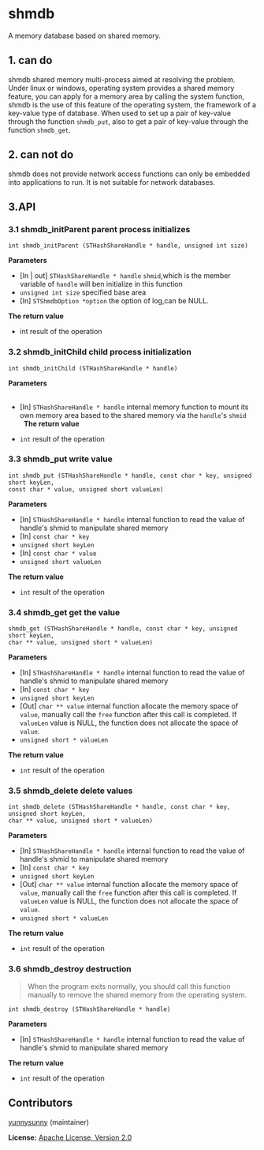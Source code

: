 # shmdb 
A memory database based on  shared memory.

## 1. can do 
shmdb shared memory multi-process aimed at resolving the problem. Under linux or windows, operating system provides a shared memory feature, you can apply for a memory area by calling the system function, shmdb is the use of this feature of the operating system, the framework of a key-value type of database. When used to set up a pair of key-value through the function `shmdb_put`, also to get a pair of key-value through the function `shmdb_get`. 

## 2. can not do 
shmdb does not provide network access functions can only be embedded into applications to run. It is not suitable for network databases. 

## 3.API 

### 3.1 shmdb_initParent parent process initializes 

	int shmdb_initParent (STHashShareHandle * handle, unsigned int size) 

 **Parameters**  

- [In | out] `STHashShareHandle * handle`	`shmid`,which is the   member variable of `handle` will ben initialize in this function  
- `unsigned int size` specified base area 
- [In] `STShmdbOption *option` the option of log,can be NULL.

 **The return value** 

- int result of the operation 

### 3.2 shmdb_initChild child process initialization 

	int shmdb_initChild (STHashShareHandle * handle) 
 **Parameters**  
   
- [In] `STHashShareHandle * handle` internal memory function to mount its own memory area based to the shared memory via the `handle`'s `shmid`    
 
 **The return value** 

- `int` result of the operation 

### 3.3 shmdb_put write value 

	int shmdb_put (STHashShareHandle * handle, const char * key, unsigned short keyLen, 
	const char * value, unsigned short valueLen) 

 **Parameters**   


- [In] `STHashShareHandle * handle` internal function to read the value of handle's shmid to manipulate shared memory     
- [In] `const char * key`   
- `unsigned short keyLen`  
- [In] `const char * value`  
- `unsigned short valueLen`  


 **The return value**  

- `int` result of the operation 

### 3.4 shmdb_get get the value 

	shmdb_get (STHashShareHandle * handle, const char * key, unsigned short keyLen, 
	char ** value, unsigned short * valueLen) 

 **Parameters**   

- [In] `STHashShareHandle * handle` internal function to read the value of handle's shmid to manipulate shared memory   
- [In] `const char * key`   
- `unsigned short keyLen`   
- [Out] `char ** value` internal function allocate the memory space of `value`, manually call the `free` function after this call is completed. If `valueLen` value is NULL, the function does not allocate the space of  `value`.   
- `unsigned short * valueLen `

 **The return value**  

- `int` result of the operation 

### 3.5 shmdb_delete delete values 

	int shmdb_delete (STHashShareHandle * handle, const char * key, unsigned short keyLen, 
	char ** value, unsigned short * valueLen) 

 **Parameters**  

- [In] `STHashShareHandle * handle` internal function to read the value of handle's shmid to manipulate shared memory   
- [In] `const char * key`   
- `unsigned short keyLen`   
- [Out] `char ** value` internal function allocate the memory space of `value`, manually call the `free` function after this call is completed. If `valueLen` value is NULL, the function does not allocate the space of  `value`.   
- `unsigned short * valueLen` 

 **The return value**  

- `int` result of the operation 
### 3.6 shmdb_destroy destruction 
> When the program exits normally, you should call this function manually to remove the shared memory from the operating system. 

	int shmdb_destroy (STHashShareHandle * handle) 

 **Parameters**  

- [In] `STHashShareHandle * handle` internal function to read the value of handle's shmid to manipulate shared memory 


 **The return value** 

- `int` result of the operation

## Contributors
[yunnysunny](https://github.com/yunnysunny) (maintainer)

**License:** [Apache License, Version 2.0](http://www.apache.org/licenses/LICENSE-2.0.html)